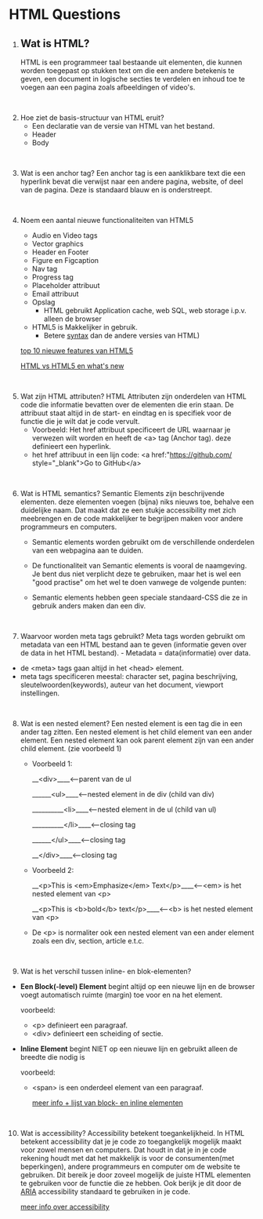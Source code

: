 # HTML Questions

1. ## Wat is HTML?
   HTML is een programmeer taal bestaande uit elementen, die kunnen worden toegepast op stukken text om die een andere betekenis te geven, een document in logische secties te verdelen en inhoud toe te voegen aan een pagina zoals afbeeldingen of video's.

<br>

2. Hoe ziet de basis-structuur van HTML eruit?
   - Een declaratie van de versie van HTML van het bestand.
   - Header
   - Body

<br>

3. Wat is een anchor tag?
   Een anchor tag is een aanklikbare text die een hyperlink bevat die verwijst naar een andere pagina, website, of deel van de pagina. Deze is standaard blauw en is onderstreept.

<br>

4. Noem een aantal nieuwe functionaliteiten van HTML5

   - Audio en Video tags
   - Vector graphics
   - Header en Footer
   - Figure en Figcaption
   - Nav tag
   - Progress tag
   - Placeholder attribuut
   - Email attribuut
   - Opslag
     - HTML gebruikt Application cache, web SQL, web storage i.p.v. alleen de browser
   - HTML5 is Makkelijker in gebruik.
     - Betere [syntax](https://www.w3.org/html/wg/wiki/Guide/Syntax-Semantics#:~:text=Syntax%20is%20the%20arrangement%20of,the%20attributes%20of%20those%20elements.) dan de andere versies van HTML)

   [top 10 nieuwe features van HTML5](https://www.geeksforgeeks.org/top-10-new-features-of-html5/#:~:text=Audio%20and%20Video%20tags%20are,%2C%20transformations%2C%20and%20even%20animations.)

   [HTML vs HTML5 en what's new](https://medium.com/beginners-guide-to-mobile-web-development/whats-new-in-html-5-4ce9d62bf114)

<br>

5. Wat zijn HTML attributen?
   HTML Attributen zijn onderdelen van HTML code die informatie bevatten over de elementen die erin staan. De attribuut staat altijd in de start- en eindtag en is specifiek voor de functie die je wilt dat je code vervult.
   - Voorbeeld: Het href attribuut specificeert de URL waarnaar je verwezen wilt worden en heeft de &lt;a> tag (Anchor tag). deze definieert een hyperlink.
   - het href attribuut in een lijn code:
     &lt;a href:"https://github.com/ style="\_blank">Go to GitHub&lt;/a>

<br>

6. Wat is HTML semantics?
   Semantic Elements zijn beschrijvende elementen. deze elementen voegen (bijna) niks nieuws toe, behalve een duidelijke naam. Dat maakt dat ze een stukje accessibility met zich meebrengen en de code makkelijker te begrijpen maken voor andere programmeurs en computers.

   - Semantic elements worden gebruikt om de verschillende onderdelen van een webpagina aan te duiden.

   - De functionaliteit van Semantic elements is vooral de naamgeving. Je bent dus niet verplicht deze te gebruiken, maar het is wel een "good practise" om het wel te doen vanwege de volgende punten:
   - Semantic elements hebben geen speciale standaard-CSS die ze in gebruik anders maken dan een div.

<br>

7. Waarvoor worden meta tags gebruikt?
   Meta tags worden gebruikt om metadata van een HTML bestand aan te geven (informatie geven over de data in het HTML bestand). - Metadata = data(informatie) over data.

- de &lt;meta> tags gaan altijd in het &lt;head> element.
- meta tags specificeren meestal: character set, pagina beschrijving, sleutelwoorden(keywords), auteur van het document, viewport instellingen.

<br>

8. Wat is een nested element?
   Een nested element is een tag die in een ander tag zitten. Een nested element is het child element van een ander element.
   Een nested element kan ook parent element zijn van een ander child element. (zie voorbeeld 1)

   - Voorbeeld 1:

        <p>__&lt;div>____<--parent van de ul</p>
        <p>______&lt;ul>____<--nested element in de div (child van div)</p>
        <p>__________&lt;li>____<--nested element in de ul (child van ul)</p>
        <p>__________&lt;/li>____<--closing tag</p>
        <p>______&lt;/ul>____<--closing tag</p>
        <p>__&lt;/div>____<--closing tag</p>

   - Voorbeeld 2:  
        <p>__&lt;p>This is &lt;em>Emphasize&lt;/em> Text&lt;/p>____<--&lt;em> is het nested element van &lt;p></p>
        <p>__&lt;p>This is &lt;b>bold&lt;/b> text&lt;/p>____<--&lt;b> is het nested element van &lt;p></p>

   - De &lt;p> is normaliter ook een nested element van een ander element zoals een div, section, article e.t.c.

<br>

9. Wat is het verschil tussen inline- en blok-elementen?

- **Een Block(-level) Element** begint altijd op een nieuwe lijn en de browser voegt automatisch ruimte (margin) toe voor en na het element.

    voorbeeld:
  - &lt;p> definieert een paragraaf.
  - &lt;div> definieert een scheiding of sectie.

- **Inline Element** begint NIET op een nieuwe lijn en gebruikt alleen de breedte die nodig is

    voorbeeld:
  - &lt;span> is een onderdeel element van een paragraaf.

    [meer info + lijst van block- en inline elementen](https://www.w3schools.com/html/html_blocks.asp)

<br>

10. Wat is accessibility?
    Accessibility betekent toegankelijkheid.
    In HTML betekent accessibility dat je je code zo toegangkelijk mogelijk maakt voor zowel mensen en computers. Dat houdt in dat je in je code rekening houdt met dat het makkelijk is voor de consumenten(met beperkingen), andere programmeurs en computer om de website te gebruiken. Dit bereik je door zoveel mogelijk de juiste HTML elementen te gebruiken voor de functie die ze hebben. Ook berijk je dit door de [ARIA](https://developer.mozilla.org/en-US/docs/Web/Accessibility/ARIA) accessibility standaard te gebruiken in je code.

    [meer info over accessibility](https://developer.mozilla.org/en-US/docs/Learn/Accessibility/HTML)

